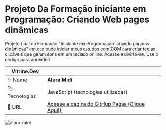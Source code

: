 # Projeto Da Formação iniciante em Programação: Criando Web pages dinâmicas

<p>Projeto final da Formação "Iniciante em Programação: criando páginas dinâmicas" em que pude iniciar meus estudos com DOM para criar teclas clicáveis que geram sons em um teclado online. Acesse e divirta-se. Use o código para aprender!<p>

| Vitrine.Dev |     |
| -------------  | --- |
| :sparkles: Nome        | **Alura Midi**
| :label: Tecnologias | JavaScript (tecnologias utilizadas)
| :rocket: URL         | [Aceese a página do GitHup Pages (Clique Aqui!)](https://sadybeca.github.io/alura-midi/)

<!-- Inserir imagem com a #vitrinedev ao final do link -->
![alura-midi](https://github.com/SadyBeca/alura-midi/assets/134239560/0d0ce2c4-2ea4-4fcc-829a-7a155784f0d5#vitrinedev)

